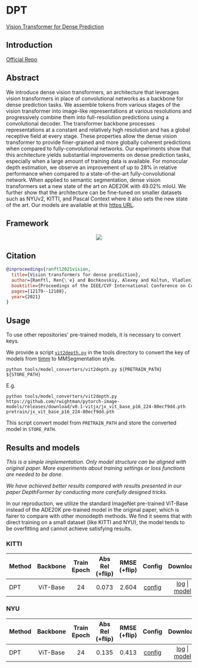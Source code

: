 # DPT

[Vision Transformer for Dense Prediction](https://arxiv.org/abs/2103.13413)

## Introduction

<a href="https://github.com/isl-org/DPT">Official Repo</a>

## Abstract

We introduce dense vision transformers, an architecture that leverages vision transformers in place of convolutional networks as a backbone for dense prediction tasks. We assemble tokens from various stages of the vision transformer into image-like representations at various resolutions and progressively combine them into full-resolution predictions using a convolutional decoder. The transformer backbone processes representations at a constant and relatively high resolution and has a global receptive field at every stage. These properties allow the dense vision transformer to provide finer-grained and more globally coherent predictions when compared to fully-convolutional networks. Our experiments show that this architecture yields substantial improvements on dense prediction tasks, especially when a large amount of training data is available. For monocular depth estimation, we observe an improvement of up to 28% in relative performance when compared to a state-of-the-art fully-convolutional network. When applied to semantic segmentation, dense vision transformers set a new state of the art on ADE20K with 49.02% mIoU. We further show that the architecture can be fine-tuned on smaller datasets such as NYUv2, KITTI, and Pascal Context where it also sets the new state of the art. Our models are available at this <a href="https://github.com/isl-org/DPT">https URL</a>.


## Framework
<div align=center><img src="resources/images/dpt.png"/></div>

## Citation

```bibtex
@inproceedings{ranftl2021vision,
  title={Vision transformers for dense prediction},
  author={Ranftl, Ren{\'e} and Bochkovskiy, Alexey and Koltun, Vladlen},
  booktitle={Proceedings of the IEEE/CVF International Conference on Computer Vision},
  pages={12179--12188},
  year={2021}
}
```

## Usage

To use other repositories' pre-trained models, it is necessary to convert keys.

We provide a script [`vit2depth.py`](../../tools/model_converters/vit2depth.py) in the tools directory to convert the key of models from [timm](https://github.com/rwightman/pytorch-image-models/blob/master/timm/models/vision_transformer.py) to MMSegmentation style.

```shell
python tools/model_converters/vit2depth.py ${PRETRAIN_PATH} ${STORE_PATH}
```

E.g.

```shell
python tools/model_converters/vit2depth.py https://github.com/rwightman/pytorch-image-models/releases/download/v0.1-vitjx/jx_vit_base_p16_224-80ecf9dd.pth pretrain/jx_vit_base_p16_224-80ecf9dd.pth
```

This script convert model from `PRETRAIN_PATH` and store the converted model in `STORE_PATH`.

## Results and models

*This is a simple implementation. Only model structure can be aligned with original paper. More experiments about training settings or loss functions are needed to be done.*

*We have achieved better results compared with results presented in our paper DepthFormer by conducting more carefully designed tricks.*

In our reproduction, we utilize the standard ImageNet pre-trained ViT-Base instead of the ADE20K pre-trained model in the original paper, which is fairer to compare with other monodepth methods. We find it seems that with direct training on a small dataset (like KITTI and NYU), the model tends to be overfitting and cannot achieve satisfying results.

### KITTI

| Method | Backbone | Train Epoch | Abs Rel (+flip) | RMSE (+flip) | Config | Download | GPUs |
| ------ | :--------: | :----: | :--------------: | :------: | :------: | :--------: | :---:|
| DPT  |  ViT-Base  |  24   | 0.073 | 2.604 |  [config](dpt_vit-b16_kitti.py) | [log](resources/logs/dpt_vitb_kitti_24e.txt) \| [model](https://drive.google.com/file/d/1ZuFh7COIgPs4Aml3Rrld54A5eYmBHggP/view?usp=sharing) | 8 V100s |

### NYU

| Method | Backbone | Train Epoch | Abs Rel (+flip) | RMSE (+flip) | Config | Download | GPUs |
| ------ | :--------: | :----: | :--------------: | :------: | :------: | :--------: | :---:|
| DPT  |  ViT-Base  |  24   | 0.135 | 0.413 |  [config](dpt_vit-b16_nyu.py) | [log](resources/logs/dpt_vitb_nyu_24e.txt) \| [model](https://drive.google.com/file/d/13lxVNf-B5qt1cOoxSWTkVf3HlJGE-olv/view?usp=sharing) | 8 V100s |
